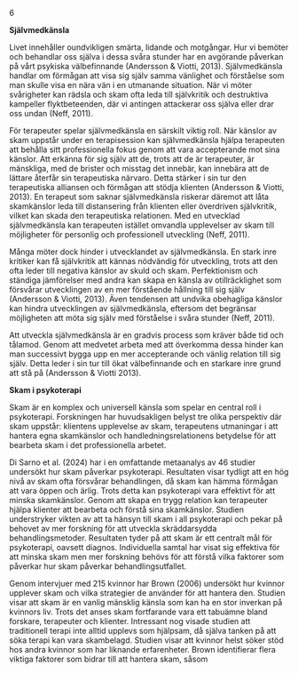 6

**Självmedkänsla**

Livet innehåller oundvikligen smärta, lidande och motgångar. Hur vi bemöter och
behandlar oss själva i dessa svåra stunder har en avgörande påverkan på vårt psykiska
välbefinnande (Andersson & Viotti, 2013). Självmedkänsla handlar om förmågan att visa sig
själv samma vänlighet och förståelse som man skulle visa en nära vän i en utmanande situation.
När vi möter svårigheter kan rädsla och skam ofta leda till självkritik och destruktiva kampeller flyktbeteenden, där vi antingen attackerar oss själva eller drar oss undan (Neff, 2011).

För terapeuter spelar självmedkänsla en särskilt viktig roll. När känslor av skam uppstår
under en terapisession kan självmedkänsla hjälpa terapeuten att behålla sitt professionella fokus
genom att vara accepterande mot sina känslor. Att erkänna för sig själv att de, trots att de är
terapeuter, är mänskliga, med de brister och misstag det innebär, kan innebära att de lättare
återfår sin terapeutiska närvaro. Detta stärker i sin tur den terapeutiska alliansen och förmågan
att stödja klienten (Andersson & Viotti, 2013). En terapeut som saknar självmedkänsla riskerar
däremot att låta skamkänslor leda till distansering från klienten eller överdriven självkritik,
vilket kan skada den terapeutiska relationen. Med en utvecklad självmedkänsla kan terapeuten
istället omvandla upplevelser av skam till möjligheter för personlig och professionell
utveckling (Neff, 2011).

Många möter dock hinder i utvecklandet av självmedkänsla. En stark inre kritiker kan
få självkritik att kännas nödvändig för utveckling, trots att den ofta leder till negativa känslor
av skuld och skam. Perfektionism och ständiga jämförelser med andra kan skapa en känsla av
otillräcklighet som försvårar utvecklingen av en mer förstående hållning till sig själv
(Andersson & Viotti, 2013). Även tendensen att undvika obehagliga känslor kan hindra
utvecklingen av självmedkänsla, eftersom det begränsar möjligheten att möta sig själv med
förståelse i svåra stunder (Neff, 2011).

Att utveckla självmedkänsla är en gradvis process som kräver både tid och tålamod.
Genom att medvetet arbeta med att överkomma dessa hinder kan man successivt bygga upp en
mer accepterande och vänlig relation till sig själv. Detta leder i sin tur till ökat välbefinnande
och en starkare inre grund att stå på (Andersson & Viotti 2013).

**Skam i psykoterapi**

Skam är en komplex och universell känsla som spelar en central roll i psykoterapi.
Forskningen har huvudsakligen belyst tre olika perspektiv där skam uppstår: klientens
upplevelse av skam, terapeutens utmaningar i att hantera egna skamkänslor och
handledningsrelationens betydelse för att bearbeta skam i det professionella arbetet.

Di Sarno et al. (2024) har i en omfattande metaanalys av 46 studier undersökt hur skam
påverkar psykoterapi. Resultaten visar tydligt att en hög nivå av skam ofta försvårar
behandlingen, då skam kan hämma förmågan att vara öppen och ärlig. Trots detta kan
psykoterapi vara effektivt för att minska skamkänslor. Genom att skapa en trygg relation kan
terapeuter hjälpa klienter att bearbeta och förstå sina skamkänslor. Studien understryker vikten
av att ta hänsyn till skam i all psykoterapi och pekar på behovet av mer forskning för att utveckla
skräddarsydda behandlingsmetoder. Resultaten tyder på att skam är ett centralt mål för
psykoterapi, oavsett diagnos. Individuella samtal har visat sig effektiva för att minska skam
men mer forskning behövs för att förstå vilka faktorer som påverkar hur skam påverkar
behandlingsutfallet.

Genom intervjuer med 215 kvinnor har Brown (2006) undersökt hur kvinnor upplever
skam och vilka strategier de använder för att hantera den. Studien visar att skam är en vanlig
mänsklig känsla som kan ha en stor inverkan på kvinnors liv. Trots det anses skam fortfarande
vara ett tabuämne bland forskare, terapeuter och klienter. Intressant nog visade studien att
traditionell terapi inte alltid upplevs som hjälpsam, då själva tanken på att söka terapi kan vara
skambelagd. Studien visar att kvinnor helst söker stöd hos andra kvinnor som har liknande
erfarenheter. Brown identifierar flera viktiga faktorer som bidrar till att hantera skam, såsom

